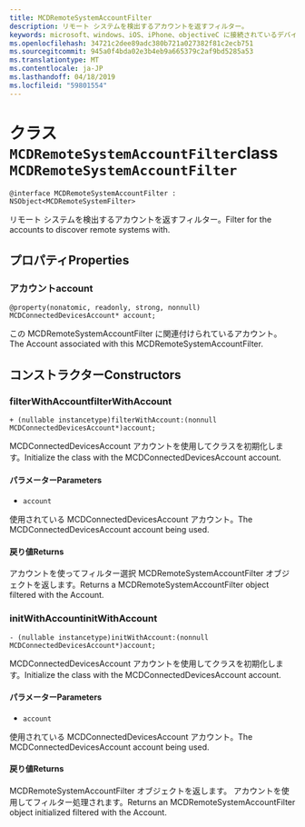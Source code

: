 ```yaml
---
title: MCDRemoteSystemAccountFilter
description: リモート システムを検出するアカウントを返すフィルター。
keywords: microsoft、windows、iOS、iPhone、objectiveC に接続されているデバイス、プロジェクトのローマ
ms.openlocfilehash: 34721c2dee89adc380b721a027382f81c2ecb751
ms.sourcegitcommit: 945a0f4bda02e3b4eb9a665379c2af9bd5285a53
ms.translationtype: MT
ms.contentlocale: ja-JP
ms.lasthandoff: 04/18/2019
ms.locfileid: "59801554"
---
```

# <a name="class-mcdremotesystemaccountfilter"></a><span data-ttu-id="b2cf8-104">クラス `MCDRemoteSystemAccountFilter`</span><span class="sxs-lookup"><span data-stu-id="b2cf8-104">class `MCDRemoteSystemAccountFilter`</span></span> 

```
@interface MCDRemoteSystemAccountFilter : NSObject<MCDRemoteSystemFilter>
```  

<span data-ttu-id="b2cf8-105">リモート システムを検出するアカウントを返すフィルター。</span><span class="sxs-lookup"><span data-stu-id="b2cf8-105">Filter for the accounts to discover remote systems with.</span></span>

## <a name="properties"></a><span data-ttu-id="b2cf8-106">プロパティ</span><span class="sxs-lookup"><span data-stu-id="b2cf8-106">Properties</span></span>

### <a name="account"></a><span data-ttu-id="b2cf8-107">アカウント</span><span class="sxs-lookup"><span data-stu-id="b2cf8-107">account</span></span>
`@property(nonatomic, readonly, strong, nonnull) MCDConnectedDevicesAccount* account;`

<span data-ttu-id="b2cf8-108">この MCDRemoteSystemAccountFilter に関連付けられているアカウント。</span><span class="sxs-lookup"><span data-stu-id="b2cf8-108">The Account associated with this MCDRemoteSystemAccountFilter.</span></span>

## <a name="constructors"></a><span data-ttu-id="b2cf8-109">コンストラクター</span><span class="sxs-lookup"><span data-stu-id="b2cf8-109">Constructors</span></span>

### <a name="filterwithaccount"></a><span data-ttu-id="b2cf8-110">filterWithAccount</span><span class="sxs-lookup"><span data-stu-id="b2cf8-110">filterWithAccount</span></span>
`+ (nullable instancetype)filterWithAccount:(nonnull MCDConnectedDevicesAccount*)account;`

<span data-ttu-id="b2cf8-111">MCDConnectedDevicesAccount アカウントを使用してクラスを初期化します。</span><span class="sxs-lookup"><span data-stu-id="b2cf8-111">Initialize the class with the MCDConnectedDevicesAccount account.</span></span>

#### <a name="parameters"></a><span data-ttu-id="b2cf8-112">パラメーター</span><span class="sxs-lookup"><span data-stu-id="b2cf8-112">Parameters</span></span> 
* `account` 

<span data-ttu-id="b2cf8-113">使用されている MCDConnectedDevicesAccount アカウント。</span><span class="sxs-lookup"><span data-stu-id="b2cf8-113">The MCDConnectedDevicesAccount account being used.</span></span>

#### <a name="returns"></a><span data-ttu-id="b2cf8-114">戻り値</span><span class="sxs-lookup"><span data-stu-id="b2cf8-114">Returns</span></span>
<span data-ttu-id="b2cf8-115">アカウントを使ってフィルター選択 MCDRemoteSystemAccountFilter オブジェクトを返します。</span><span class="sxs-lookup"><span data-stu-id="b2cf8-115">Returns a MCDRemoteSystemAccountFilter object filtered with the Account.</span></span>

### <a name="initwithaccount"></a><span data-ttu-id="b2cf8-116">initWithAccount</span><span class="sxs-lookup"><span data-stu-id="b2cf8-116">initWithAccount</span></span>
`- (nullable instancetype)initWithAccount:(nonnull MCDConnectedDevicesAccount*)account;`

<span data-ttu-id="b2cf8-117">MCDConnectedDevicesAccount アカウントを使用してクラスを初期化します。</span><span class="sxs-lookup"><span data-stu-id="b2cf8-117">Initialize the class with the MCDConnectedDevicesAccount account.</span></span>

#### <a name="parameters"></a><span data-ttu-id="b2cf8-118">パラメーター</span><span class="sxs-lookup"><span data-stu-id="b2cf8-118">Parameters</span></span> 
* `account` 

<span data-ttu-id="b2cf8-119">使用されている MCDConnectedDevicesAccount アカウント。</span><span class="sxs-lookup"><span data-stu-id="b2cf8-119">The MCDConnectedDevicesAccount account being used.</span></span>

#### <a name="returns"></a><span data-ttu-id="b2cf8-120">戻り値</span><span class="sxs-lookup"><span data-stu-id="b2cf8-120">Returns</span></span>
<span data-ttu-id="b2cf8-121">MCDRemoteSystemAccountFilter オブジェクトを返します。 アカウントを使用してフィルター処理されます。</span><span class="sxs-lookup"><span data-stu-id="b2cf8-121">Returns an MCDRemoteSystemAccountFilter object initialized filtered with the Account.</span></span>